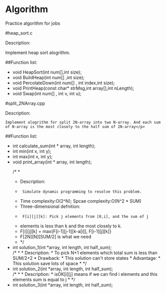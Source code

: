 Algorithm
======

Practice algorithm for jobs

#heap_sort.c
<p>Description:	 

Implement heap sort alogrithm.<p>

##Function list:
<ul>
<li>void HeapSort(int num[],int size);</li>
<li>void BuildHeap(int num[] ,int size);</li>
<li>void PercolateDown(int num[] , int index,int size);</li>
<li>void PrintHeap(const char* strMsg,int array[],int nLength);</li>
<li>void Swap(int num[] , int v, int u);</li>
</ul>

#split_2NArray.cpp
<p>Description:

	Implement alogrithm for split 2N-array into two N-array. And each sum of N-array is the most closely to the half sum of 2N-array</p>
##Function list:
<ul>
<li>int calculate_sum(int * array, int length);</li>
<li>int min(int x, int y);</li>
<li>int max(int x, int y);</li>
<li>void print_array(int * array, int length);</li>

/* *  
 * Description:  
 * 		Simulate dynamic programming to resolve this problem.  
 * Time complexity:O(2^N); Spcae complexity:O(N^2 * SUM)  
 * Three-dimensional defnition:  
 * 		F[i][j][k]: Pick j elements from [0,i], and the sum of j   
 * 	elements is less than k and the most closely to k.  
 * 	F[i][j][k] = max{F[i-1][j-1][k-a[i]], F[i-1][j][k]}  
 * 	F[2N][N][SUM/2] is what we need  
 * */  
<li>int solution_1(int *array, int length, int half_sum);</li>
/* *  
 * Description:  
 * 	To pick N+1 elements which total sum is less than SUM/2+2  
 * Drawback:  
 * 	This solution can't store states  
 * Advantage:  
 * 	This solution save lots of space  
 * */  
<li>int solution_2(int *array, int length, int half_sum);</li>
/* *
 * Description:  
 * 	isOK[i][j] means if we can find i elements and this elements sum is equal to j	  	
 * */
<li>int solution_3(int *array, int length, int half_sum);</li>
</ul>
